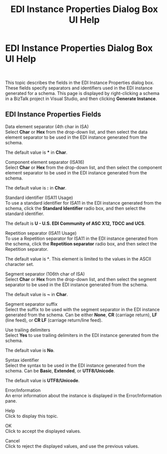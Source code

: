 ﻿---
title: EDI Instance Properties Dialog Box UI Help
TOCTitle: EDI Instance Properties Dialog Box UI Help
ms:assetid: a0d3c0eb-72c8-4142-ad24-6c75371fac76
ms:mtpsurl: https://msdn.microsoft.com/en-us/library/Bb743625(v=BTS.80)
ms:contentKeyID: 51530137
ms.date: 08/30/2017
mtps_version: v=BTS.80
f1_keywords:
- bts10.edir2.edi.instance.properties
---

# EDI Instance Properties Dialog Box UI Help

 

This topic describes the fields in the EDI Instance Properties dialog box. These fields specify separators and identifiers used in the EDI instance generated for a schema. This page is displayed by right-clicking a schema in a BizTalk project in Visual Studio, and then clicking **Generate Instance**.

## EDI Instance Properties Fields

Data element separator (4th char in ISA)  
Select **Char** or **Hex** from the drop-down list, and then select the data element separator to be used in the EDI instance generated from the schema.

The default value is **\*** in **Char**.

Component element separator (ISA16)  
Select **Char** or **Hex** from the drop-down list, and then select the component element separator to be used in the EDI instance generated from the schema.

The default value is **:** in **Char**.

Standard identifier (ISA11 Usage)  
To use a standard identifier for ISA11 in the EDI instance generated from the schema, click the **Standard Identifier** radio box, and then select the standard identifier.

The default is **U - U.S. EDI Community of ASC X12, TDCC and UCS**.

Repetition separator (ISA11 Usage)  
To use a Repetition separator for ISA11 in the EDI instance generated from the schema, click the **Repetition separator** radio box, and then select the Repetition separator.

The default value is **^**. This element is limited to the values in the ASCII character set.

Segment separator (106th char of ISA)  
Select **Char** or **Hex** from the drop-down list, and then select the segment separator to be used in the EDI instance generated from the schema.

The default value is **~** in **Char**.

Segment separator suffix  
Select the suffix to be used with the segment separator in the EDI instance generated from the schema. Can be either **None**, **CR** (carriage return), **LF** (line feed), or **CR LF** (carriage return/line feed).

Use trailing delimiters  
Select **Yes** to use trailing delimiters in the EDI instance generated from the schema.

The default value is **No**.

Syntax identifier  
Select the syntax to be used in the EDI instance generated from the schema. Can be **Basic**, **Extended**, or **UTF8/Unicode**.

The default value is **UTF8/Unicode**.

Error/Information  
An error information about the instance is displayed in the Error/Information pane.

Help  
Click to display this topic.

OK  
Click to accept the displayed values.

Cancel  
Click to reject the displayed values, and use the previous values.


